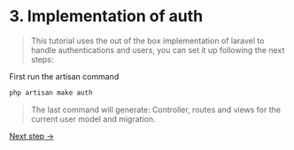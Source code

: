 # 3. Implementation of auth

>This tutorial uses the out of the box implementation of laravel to handle authentications and users, you can set it up following the next steps: 

First run the artisan command
```sh
php artisan make auth
```

> The last command will generate: Controller, routes and views for the current user model and migration.

[Next step ->](passport.md)